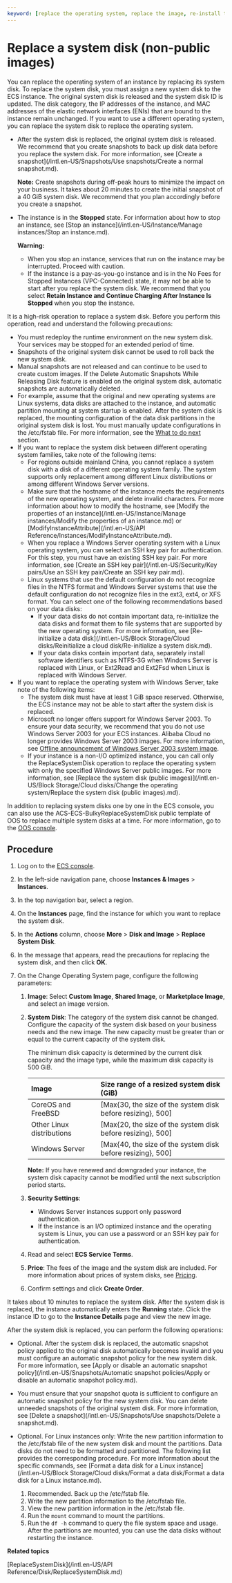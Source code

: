 ```yaml
---
keyword: [replace the operating system, replace the image, re-install the system, re-install the Windows system, re-install the Linux system]
---
```


# Replace a system disk \(non-public images\)

You can replace the operating system of an instance by replacing its system disk. To replace the system disk, you must assign a new system disk to the ECS instance. The original system disk is released and the system disk ID is updated. The disk category, the IP addresses of the instance, and MAC addresses of the elastic network interfaces \(ENIs\) that are bound to the instance remain unchanged. If you want to use a different operating system, you can replace the system disk to replace the operating system.

-   After the system disk is replaced, the original system disk is released. We recommend that you create snapshots to back up disk data before you replace the system disk. For more information, see [Create a snapshot](/intl.en-US/Snapshots/Use snapshots/Create a normal snapshot.md).

    **Note:** Create snapshots during off-peak hours to minimize the impact on your business. It takes about 20 minutes to create the initial snapshot of a 40 GiB system disk. We recommend that you plan accordingly before you create a snapshot.

-   The instance is in the **Stopped** state. For information about how to stop an instance, see [Stop an instance](/intl.en-US/Instance/Manage instances/Stop an instance.md).

    **Warning:**

    -   When you stop an instance, services that run on the instance may be interrupted. Proceed with caution.
    -   If the instance is a pay-as-you-go instance and is in the No Fees for Stopped Instances \(VPC-Connected\) state, it may not be able to start after you replace the system disk. We recommend that you select **Retain Instance and Continue Charging After Instance Is Stopped** when you stop the instance.

It is a high-risk operation to replace a system disk. Before you perform this operation, read and understand the following precautions:

-   You must redeploy the runtime environment on the new system disk. Your services may be stopped for an extended period of time.
-   Snapshots of the original system disk cannot be used to roll back the new system disk.
-   Manual snapshots are not released and can continue to be used to create custom images. If the Delete Automatic Snapshots While Releasing Disk feature is enabled on the original system disk, automatic snapshots are automatically deleted.
-   For example, assume that the original and new operating systems are Linux systems, data disks are attached to the instance, and automatic partition mounting at system startup is enabled. After the system disk is replaced, the mounting configuration of the data disk partitions in the original system disk is lost. You must manually update configurations in the /etc/fstab file. For more information, see the [What to do next](#postreq_whatToDoNext) section.
-   If you want to replace the system disk between different operating system families, take note of the following items:
    -   For regions outside mainland China, you cannot replace a system disk with a disk of a different operating system family. The system supports only replacement among different Linux distributions or among different Windows Server versions.
    -   Make sure that the hostname of the instance meets the requirements of the new operating system, and delete invalid characters. For more information about how to modify the hostname, see [Modify the properties of an instance](/intl.en-US/Instance/Manage instances/Modify the properties of an instance.md) or [ModifyInstanceAttribute](/intl.en-US/API Reference/Instances/ModifyInstanceAttribute.md).
    -   When you replace a Windows Server operating system with a Linux operating system, you can select an SSH key pair for authentication. For this step, you must have an existing SSH key pair. For more information, see [Create an SSH key pair](/intl.en-US/Security/Key pairs/Use an SSH key pair/Create an SSH key pair.md).
    -   Linux systems that use the default configuration do not recognize files in the NTFS format and Windows Server systems that use the default configuration do not recognize files in the ext3, ext4, or XFS format. You can select one of the following recommendations based on your data disks:
        -   If your data disks do not contain important data, re-initialize the data disks and format them to file systems that are supported by the new operating system. For more information, see [Re-initialize a data disk](/intl.en-US/Block Storage/Cloud disks/Reinitialize a cloud disk/Re-initialize a system disk.md).
        -   If your data disks contain important data, separately install software identifiers such as NTFS-3G when Windows Server is replaced with Linux, or Ext2Read and Ext2Fsd when Linux is replaced with Windows Server.
-   If you want to replace the operating system with Windows Server, take note of the following items:
    -   The system disk must have at least 1 GiB space reserved. Otherwise, the ECS instance may not be able to start after the system disk is replaced.
    -   Microsoft no longer offers support for Windows Server 2003. To ensure your data security, we recommend that you do not use Windows Server 2003 for your ECS instances. Alibaba Cloud no longer provides Windows Server 2003 images. For more information, see [Offline announcement of Windows Server 2003 system image](https://www.alibabacloud.com/help/faq-detail/59513.htm).
    -   If your instance is a non-I/O optimized instance, you can call only the ReplaceSystemDisk operation to replace the operating system with only the specified Windows Server public images. For more information, see [Replace the system disk \(public images\)](/intl.en-US/Block Storage/Cloud disks/Change the operating system/Replace the system disk (public images).md).

In addition to replacing system disks one by one in the ECS console, you can also use the ACS-ECS-BulkyReplaceSystemDisk public template of OOS to replace multiple system disks at a time. For more information, go to the [OOS console](https://oos.console.aliyun.com/cn-hangzhou/execution/create/ACS-ECS-BulkyReplaceSystemDisk).

## Procedure

1.  Log on to the [ECS console](https://ecs.console.aliyun.com).

2.  In the left-side navigation pane, choose **Instances & Images** \> **Instances**.

3.  In the top navigation bar, select a region.

4.  On the **Instances** page, find the instance for which you want to replace the system disk.

5.  In the **Actions** column, choose **More** \> **Disk and Image** \> **Replace System Disk**.

6.  In the message that appears, read the precautions for replacing the system disk, and then click **OK**.

7.  On the Change Operating System page, configure the following parameters:

    1.  **Image**: Select **Custom Image**, **Shared Image**, or **Marketplace Image**, and select an image version.

    2.  **System Disk**: The category of the system disk cannot be changed. Configure the capacity of the system disk based on your business needs and the new image. The new capacity must be greater than or equal to the current capacity of the system disk.

        The minimum disk capacity is determined by the current disk capacity and the image type, while the maximum disk capacity is 500 GiB.

        |Image|Size range of a resized system disk \(GiB\)|
        |:----|:------------------------------------------|
        |CoreOS and FreeBSD|\[Max\{30, the size of the system disk before resizing\}, 500\]|
        |Other Linux distributions|\[Max\{20, the size of the system disk before resizing\}, 500\]|
        |Windows Server|\[Max\{40, the size of the system disk before resizing\}, 500\]|

        **Note:** If you have renewed and downgraded your instance, the system disk capacity cannot be modified until the next subscription period starts.

    3.  **Security Settings**:

        -   Windows Server instances support only password authentication.
        -   If the instance is an I/O optimized instance and the operating system is Linux, you can use a password or an SSH key pair for authentication.
    4.  Read and select **ECS Service Terms**.

    5.  **Price**: The fees of the image and the system disk are included. For more information about prices of system disks, see [Pricing](https://www.alibabacloud.com/product/ecs#pricing).

    6.  Confirm settings and click **Create Order**.


It takes about 10 minutes to replace the system disk. After the system disk is replaced, the instance automatically enters the **Running** state. Click the instance ID to go to the **Instance Details** page and view the new image.

After the system disk is replaced, you can perform the following operations:

-   Optional. After the system disk is replaced, the automatic snapshot policy applied to the original disk automatically becomes invalid and you must configure an automatic snapshot policy for the new system disk. For more information, see [Apply or disable an automatic snapshot policy](/intl.en-US/Snapshots/Automatic snapshot policies/Apply or disable an automatic snapshot policy.md).
-   You must ensure that your snapshot quota is sufficient to configure an automatic snapshot policy for the new system disk. You can delete unneeded snapshots of the original system disk. For more information, see [Delete a snapshot](/intl.en-US/Snapshots/Use snapshots/Delete a snapshot.md).
-   Optional. For Linux instances only: Write the new partition information to the /etc/fstab file of the new system disk and mount the partitions. Data disks do not need to be formatted and partitioned. The following list provides the corresponding procedure. For more information about the specific commands, see [Format a data disk for a Linux instance](/intl.en-US/Block Storage/Cloud disks/Format a data disk/Format a data disk for a Linux instance.md).

    1.  Recommended. Back up the /etc/fstab file.
    2.  Write the new partition information to the /etc/fstab file.
    3.  View the new partition information in the /etc/fstab file.
    4.  Run the `mount` command to mount the partitions.
    5.  Run the `df -h` command to query the file system space and usage.
    After the partitions are mounted, you can use the data disks without restarting the instance.


**Related topics**  


[ReplaceSystemDisk](/intl.en-US/API Reference/Disk/ReplaceSystemDisk.md)

